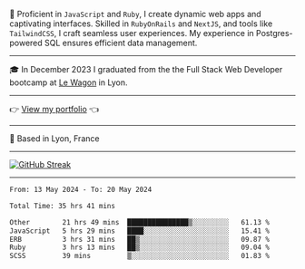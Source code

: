 📖 Proficient in `JavaScript` and `Ruby`, I create dynamic web apps and captivating interfaces. Skilled in `RubyOnRails` and `NextJS`, and tools like `TailwindCSS`, I craft seamless user experiences. My experience in Postgres-powered SQL ensures efficient data management.

***

🎓 In December 2023 I graduated from the the Full Stack Web Developer bootcamp at [Le Wagon](https://www.lewagon.com/) in Lyon.

***

👉 <a href="https://www.davidlau.dev/" target="_blank">View my portfolio</a> 👈

***

📍 Based in Lyon, France

***

[![GitHub Streak](https://streak-stats.demolab.com?user=kaimunlau&theme=github-dark&hide_border=true)](https://git.io/streak-stats)

***

<!--START_SECTION:waka-->

```txt
From: 13 May 2024 - To: 20 May 2024

Total Time: 35 hrs 41 mins

Other        21 hrs 49 mins  ███████████████▒░░░░░░░░░   61.13 %
JavaScript   5 hrs 29 mins   ████░░░░░░░░░░░░░░░░░░░░░   15.41 %
ERB          3 hrs 31 mins   ██▒░░░░░░░░░░░░░░░░░░░░░░   09.87 %
Ruby         3 hrs 13 mins   ██▒░░░░░░░░░░░░░░░░░░░░░░   09.04 %
SCSS         39 mins         ▒░░░░░░░░░░░░░░░░░░░░░░░░   01.83 %
```

<!--END_SECTION:waka-->

